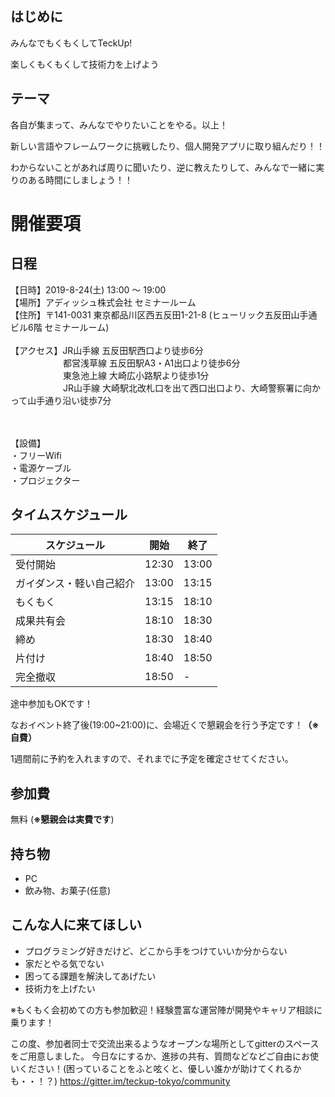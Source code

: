 ## はじめに
みんなでもくもくしてTeckUp!

楽しくもくもくして技術力を上げよう

## テーマ
各自が集まって、みんなでやりたいことをやる。以上！

新しい言語やフレームワークに挑戦したり、個人開発アプリに取り組んだり！！

わからないことがあれば周りに聞いたり、逆に教えたりして、みんなで一緒に実りのある時間にしましょう！！

# 開催要項

## 日程

【日時】2019-8-24(土) 13:00 ～ 19:00 </br>
【場所】アディッシュ株式会社 セミナールーム</br>
【住所】〒141-0031 東京都品川区西五反田1-21-8 (ヒューリック五反田山手通ビル6階 セミナールーム) </br>
</br>
【アクセス】JR山手線 五反田駅西口より徒歩6分 </br>
　　　　　　都営浅草線 五反田駅A3・A1出口より徒歩6分 </br>
　　　　　　東急池上線 大崎広小路駅より徒歩1分 </br>
　　　　　　JR山手線 大崎駅北改札口を出て西口出口より、大崎警察署に向かって山手通り沿い徒歩7分 </br> </br>


</br>
【設備】</br>
・フリーWifi</br>
・電源ケーブル</br>
・プロジェクター</br>

## タイムスケジュール

| スケジュール             | 開始  | 終了  |
| ---------------- | ----- | ----- |
| 受付開始         | 12:30 | 13:00 |
| ガイダンス・軽い自己紹介  | 13:00 | 13:15 |
| もくもく            | 13:15 | 18:10 |
| 成果共有会 | 18:10 | 18:30 |
| 締め| 18:30 | 18:40 |
| 片付け         | 18:40 | 18:50 |
| 完全撤収         | 18:50 | - |

途中参加もOKです！

なおイベント終了後(19:00~21:00)に、会場近くで懇親会を行う予定です！**（※自費）**

1週間前に予約を入れますので、それまでに予定を確定させてください。

## 参加費

無料 (**※懇親会は実費です**)

## 持ち物

- PC
- 飲み物、お菓子(任意)

## こんな人に来てほしい
- プログラミング好きだけど、どこから手をつけていいか分からない
- 家だとやる気でない
- 困ってる課題を解決してあげたい
- 技術力を上げたい

※もくもく会初めての方も参加歓迎！経験豊富な運営陣が開発やキャリア相談に乗ります！

この度、参加者同士で交流出来るようなオープンな場所としてgitterのスペースをご用意しました。
今日なにするか、進捗の共有、質問などなどご自由にお使いください！(困っていることをふと呟くと、優しい誰かが助けてくれるかも・・！？)
https://gitter.im/teckup-tokyo/community
